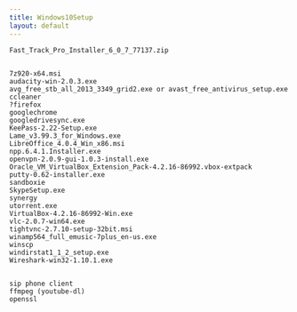 ```yaml
---
title: Windows10Setup
layout: default
---
```


    Fast_Track_Pro_Installer_6_0_7_77137.zip


    7z920-x64.msi
    audacity-win-2.0.3.exe
    avg_free_stb_all_2013_3349_grid2.exe or avast_free_antivirus_setup.exe
    ccleaner
    ?firefox
    googlechrome
    googledrivesync.exe
    KeePass-2.22-Setup.exe
    Lame_v3.99.3_for_Windows.exe
    LibreOffice_4.0.4_Win_x86.msi
    npp.6.4.1.Installer.exe
    openvpn-2.0.9-gui-1.0.3-install.exe
    Oracle_VM_VirtualBox_Extension_Pack-4.2.16-86992.vbox-extpack
    putty-0.62-installer.exe
    sandboxie
    SkypeSetup.exe
    synergy
    utorrent.exe
    VirtualBox-4.2.16-86992-Win.exe
    vlc-2.0.7-win64.exe
    tightvnc-2.7.10-setup-32bit.msi
    winamp564_full_emusic-7plus_en-us.exe
    winscp
    windirstat1_1_2_setup.exe
    Wireshark-win32-1.10.1.exe


    sip phone client
    ffmpeg (youtube-dl)
    openssl

